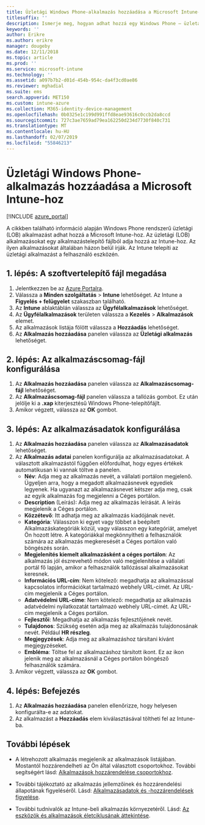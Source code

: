 ```yaml
---
title: Üzletági Windows Phone-alkalmazás hozzáadása a Microsoft Intune-hoz
titlesuffix: ''
description: Ismerje meg, hogyan adhat hozzá egy Windows Phone – üzletági (LOB) alkalmazások Microsoft Intune-nal.
keywords: ''
author: Erikre
ms.author: erikre
manager: dougeby
ms.date: 12/11/2018
ms.topic: article
ms.prod: ''
ms.service: microsoft-intune
ms.technology: ''
ms.assetid: a097b7b2-d01d-454b-954c-da4f3cd0ae86
ms.reviewer: mghadial
ms.suite: ems
search.appverid: MET150
ms.custom: intune-azure
ms.collection: M365-identity-device-management
ms.openlocfilehash: 0b0325e1c199d991ffd8eae93616c0ccb2da8ccd
ms.sourcegitcommit: 727c3ae7659ad79ea162250d234d7730f840c731
ms.translationtype: MT
ms.contentlocale: hu-HU
ms.lasthandoff: 02/07/2019
ms.locfileid: "55846213"
---
```

# <a name="add-a-windows-phone-line-of-business-app-to-microsoft-intune"></a>Üzletági Windows Phone-alkalmazás hozzáadása a Microsoft Intune-hoz

[!INCLUDE [azure_portal](./includes/azure_portal.md)]

A cikkben található információ alapján Windows Phone rendszerű üzletági (LOB) alkalmazást adhat hozzá a Microsoft Intune-hoz. Az üzletági (LOB) alkalmazásokat egy alkalmazástelepítő fájlból adja hozzá az Intune-hoz. Az ilyen alkalmazásokat általában házon belül írják. Az Intune telepíti az üzletági alkalmazást a felhasználó eszközén. 

## <a name="step-1-specify-the-software-setup-file"></a>1. lépés: A szoftvertelepítő fájl megadása

1. Jelentkezzen be az [Azure Portalra](https://portal.azure.com).
2. Válassza a **Minden szolgáltatás** > **Intune** lehetőséget. Az Intune a **Figyelés + felügyelet** szakaszban található.
3. Az **Intune** ablaktáblán válassza az **Ügyfélalkalmazások** lehetőséget.
4. Az **Ügyfélalkalmazások** területen válassza a **Kezelés** > **Alkalmazások** elemet.
5. Az alkalmazások listája fölött válassza a **Hozzáadás** lehetőséget.
6. Az **Alkalmazás hozzáadása** panelen válassza az **Üzletági alkalmazás** lehetőséget.

## <a name="step-2-configure-the-app-package-file"></a>2. lépés: Az alkalmazáscsomag-fájl konfigurálása

1. Az **Alkalmazás hozzáadása** panelen válassza az **Alkalmazáscsomag-fájl** lehetőséget.
2. Az **Alkalmazáscsomag-fájl** panelen válassza a tallózás gombot. Ez után jelölje ki a **.xap** kiterjesztésű Windows Phone-telepítőfájlt.
3. Amikor végzett, válassza az **OK** gombot.


## <a name="step-3-configure-app-information"></a>3. lépés: Az alkalmazásadatok konfigurálása

1. Az **Alkalmazás hozzáadása** panelen válassza az **Alkalmazásadatok** lehetőséget.
2. Az **Alkalmazás adatai** panelen konfigurálja az alkalmazásadatokat. A választott alkalmazástól függően előfordulhat, hogy egyes értékek automatikusan ki vannak töltve a panelen.
    - **Név**: Adja meg az alkalmazás nevét, a vállalati portálon megjelenő. Ügyeljen arra, hogy a megadott alkalmazásnevek egyediek legyenek. Ha ugyanazt az alkalmazásnevet kétszer adja meg, csak az egyik alkalmazás fog megjelenni a Céges portálon.
    - **Description** (Leírás): Adja meg az alkalmazás leírását. A leírás megjelenik a Céges portálon.
    - **Közzétevő**: Itt adhatja meg az alkalmazás kiadójának nevét.
    - **Kategória**: Válasszon ki egyet vagy többet a beépített Alkalmazáskategóriák közül, vagy válasszon egy kategóriát, amelyet Ön hozott létre. A kategóriákkal megkönnyítheti a felhasználók számára az alkalmazás megkeresését a Céges portálon való böngészés során.
    - **Megjelenítés kiemelt alkalmazásként a céges portálon**: Az alkalmazás jól észrevehető módon való megjelenítése a vállalati portál fő lapján, amikor a felhasználók tallózással alkalmazásokat keresnek.
    - **Információs URL-cím**: Nem kötelező: megadhatja az alkalmazással kapcsolatos információkat tartalmazó webhely URL-címét. Az URL-cím megjelenik a Céges portálon.
    - **Adatvédelmi URL-címe**: Nem kötelező: megadhatja az alkalmazás adatvédelmi nyilatkozatát tartalmazó webhely URL-címét. Az URL-cím megjelenik a Céges portálon.
    - **Fejlesztői**: Megadhatja az alkalmazás fejlesztőjének nevét.
    - **Tulajdonos**: Szükség esetén adja meg az alkalmazás tulajdonosának nevét. Például **HR részleg**.
    - **Megjegyzések**: Adja meg az alkalmazáshoz társítani kívánt megjegyzéseket.
    - **Embléma**: Töltse fel az alkalmazáshoz társított ikont. Ez az ikon jelenik meg az alkalmazásnál a Céges portálon böngésző felhasználók számára.
3. Amikor végzett, válassza az **OK** gombot.

## <a name="step-4-finish-up"></a>4. lépés: Befejezés

1. Az **Alkalmazás hozzáadása** panelen ellenőrizze, hogy helyesen konfigurálta-e az adatokat.
2. Az alkalmazást a **Hozzáadás** elem kiválasztásával töltheti fel az Intune-ba.

## <a name="next-steps"></a>További lépések

- A létrehozott alkalmazás megjelenik az alkalmazások listájában. Mostantól hozzárendelheti az Ön által választott csoportokhoz. További segítségért lásd: [Alkalmazások hozzárendelése csoportokhoz](apps-deploy.md).

- További tájékoztató az alkalmazás jellemzőinek és hozzárendelési állapotának figyeléséről. Lásd: [Alkalmazásadatok és -hozzárendelések figyelése](apps-monitor.md).

- További tudnivalók az Intune-beli alkalmazás környezetéről. Lásd: [Az eszközök és alkalmazások életciklusának áttekintése](introduction-device-app-lifecycles.md).
